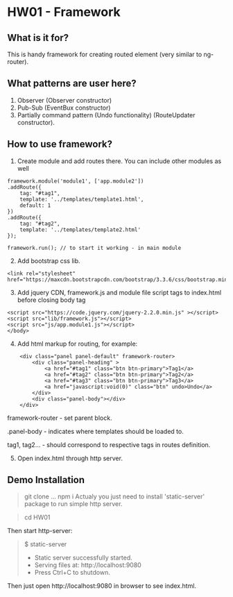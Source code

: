 # HW01 - Framework

## What is it for?
This is handy framework for creating routed element (very similar to ng-router).

## What patterns are user here?
1. Observer (Observer constructor)
2. Pub-Sub (EventBux constructor)
3. Partially command pattern (Undo functionality) (RouteUpdater constructor).

## How to use framework?
1. Create module and add routes there. You can include other modules as well
```
framework.module('module1', ['app.module2'])
.addRoute({
	tag: "#tag1",
	template: '../templates/template1.html',
	default: 1
})
.addRoute({
	tag: "#tag2",
	template: '../templates/template2.html'
});

framework.run(); // to start it working - in main module

```
2. Add bootstrap css lib.
```
<link rel="stylesheet" href="https://maxcdn.bootstrapcdn.com/bootstrap/3.3.6/css/bootstrap.min.css">
```

3. Add jquery CDN, framework.js and module file script tags to index.html before closing body tag
```
<script src="https://code.jquery.com/jquery-2.2.0.min.js" ></script>
<script src="lib/framework.js"></script>	
<script src="js/app.module1.js"></script>	
</body>
```

4. Add html markup for routing, for example:
```
	<div class="panel panel-default" framework-router>
		<div class="panel-heading" >
		 	<a href="#tag1" class="btn btn-primary">Tag1</a>
		 	<a href="#tag2" class="btn btn-primary">Tag2</a>
		 	<a href="#tag3" class="btn btn-primary">Tag3</a>
		 	<a href="javascript:void(0)" class="btn" undo>Undo</a>
		</div>
		<div class="panel-body"></div>
	</div>
```
  framework-router - set parent block.

  .panel-body - indicates where templates should be loaded to.

  tag1, tag2... - should correspond to respective tags in routes definition.


5. Open index.html through http server.

## Demo Installation
> git clone ...
> npm i 
Actualy you just need to install 'static-server' package to run simple http server.

> cd HW01

Then start http-server:
>$ static-server
>* Static server successfully started.
>* Serving files at: http://localhost:9080
>* Press Ctrl+C to shutdown.

Then just open http://localhost:9080 in browser to see index.html.
